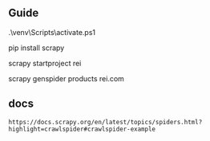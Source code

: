 ## Guide
.\venv\Scripts\activate.ps1

pip install scrapy   

scrapy startproject rei

scrapy genspider products rei.com


## docs 
```
https://docs.scrapy.org/en/latest/topics/spiders.html?highlight=crawlspider#crawlspider-example  
```